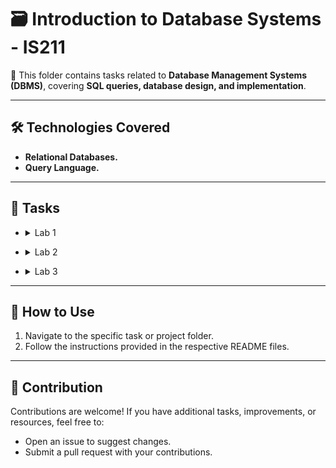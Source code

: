 # 🗃️ Introduction to Database Systems - IS211

📌 This folder contains tasks related to **Database Management Systems (DBMS)**, covering **SQL queries, database design, and implementation**.

---

## 🛠️ Technologies Covered

- **Relational Databases.**
- **Query Language.**

---

## 📝 Tasks

   - <details><summary>Lab 1</summary>
   
     Consider the following schema of database “University” :
        - Student (<u>**SSN**</u>, Name, City, Age, Major).
        - Course (<u>**CrsCode**</u>, Name).
        - Registered (<u>**SSN**</u>, <u>**CrsCode**</u>, Semester, Year).
        - Department (<u>**DeptCode**</u>, Name).
        
     Write SQL DDL statement for declaring the University Database and relations. Specify appropriate keys and referential integrity constraints.
        
     **Note that:** you must ensure that the Age of student cannot be below 18 years.
        
     And Do This Operations:
        - Create Databases and Tables.
        - Add PK to Student table.
        - Add FK Constraint to Student table.
        - Add PK and FK constraints to Registered Table.
        
   </details>
   
   - <details><summary>Lab 2</summary>
   
     We are using the section's code and adding the following SQL operations:
        - Insert Students and Set Department.
        - Update Student's Data.
        - Delete Student.
        
   </details>
   
   - <details><summary>Lab 3</summary>
      
      In this lab, we explore various SQL queries using the Northwind database. After executing the `Northwind.sql` file and selecting the database, we perform fundamental SQL operations, including selecting specific columns, filtering data with conditions, and retrieving distinct values.
      
      The lab also covers SQL joins, such as `INNER JOIN`, `FULL OUTER JOIN`, and `CROSS JOIN`, to combine data from multiple tables like `Products`, `Categories`, and `Suppliers`. Additionally, we insert new records into tables and solve a specific task that retrieves supplier information along with corresponding product categories, despite the absence of a direct foreign key relationship between `Suppliers` and `Categories`.

   </details>

---

## 🚀 How to Use
1. Navigate to the specific task or project folder.
2. Follow the instructions provided in the respective README files.

---

## 🤝 Contribution
Contributions are welcome! If you have additional tasks, improvements, or resources, feel free to:
- Open an issue to suggest changes.
- Submit a pull request with your contributions.